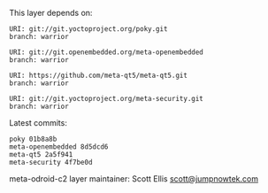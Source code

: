 This layer depends on:

    URI: git://git.yoctoproject.org/poky.git
    branch: warrior

    URI: git://git.openembedded.org/meta-openembedded
    branch: warrior

    URI: https://github.com/meta-qt5/meta-qt5.git
    branch: warrior

    URI: git://git.yoctoproject.org/meta-security.git
    branch: warrior 

Latest commits:

    poky 01b8a8b
    meta-openembedded 8d5dcd6
    meta-qt5 2a5f941
    meta-security 4f7be0d

meta-odroid-c2 layer maintainer: Scott Ellis <scott@jumpnowtek.com>
